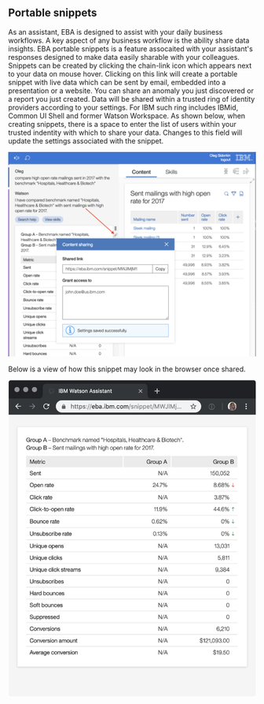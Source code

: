 ## Portable snippets

As an assistant, EBA is designed to assist with your daily business workflows. A key aspect of any business workflow is the ability share data insights. EBA portable snippets is a feature assocaited with your assistant's responses designed to make data easily sharable with your colleagues. Snippets can be created by clicking the chain-link icon which appears next to your data on mouse hover. Clicking on this link will create a portable snippet with live data which can be sent by email, embedded into a presentation or a website. You can share an anomaly you just discovered or a report you just created. Data will be shared within a trusted ring of identity providers according to your settings. For IBM such ring includes IBMid, Common UI Shell and former Watson Workspace. As shown below, when creating snippets, there is a space to enter the list of users within your trusted indentity with which to share your data. Changes to this field will update the settings associated with the snippet. 

[![Snippet creation example](../snippet-creation.png "Snippet creation")](../snippet-creation.png)

Below is a view of how this snippet may look in the browser once shared.

[![Snippet viewed](../snippet-view.png "Snippet view")](../snippet-view.png)
